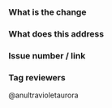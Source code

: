 ### What is the change


### What does this address


### Issue number / link


### Tag reviewers
@anultravioletaurora